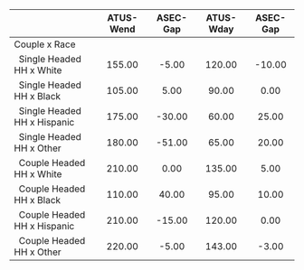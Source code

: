 
|                      |    ATUS-Wend |     ASEC-Gap |    ATUS-Wday |     ASEC-Gap |
| -------------------- | :----------: | :----------: | :----------: | :----------: |
| Couple x Race        |              |              |              |              |
| &nbsp;&nbsp;Single Headed HH x White |       155.00 |        -5.00 |       120.00 |       -10.00 |
| &nbsp;&nbsp;Single Headed HH x Black |       105.00 |         5.00 |        90.00 |         0.00 |
| &nbsp;&nbsp;Single Headed HH x Hispanic |       175.00 |       -30.00 |        60.00 |        25.00 |
| &nbsp;&nbsp;Single Headed HH x Other |       180.00 |       -51.00 |        65.00 |        20.00 |
| &nbsp;&nbsp;Couple Headed HH x White |       210.00 |         0.00 |       135.00 |         5.00 |
| &nbsp;&nbsp;Couple Headed HH x Black |       110.00 |        40.00 |        95.00 |        10.00 |
| &nbsp;&nbsp;Couple Headed HH x Hispanic |       210.00 |       -15.00 |       120.00 |         0.00 |
| &nbsp;&nbsp;Couple Headed HH x Other |       220.00 |        -5.00 |       143.00 |        -3.00 |

